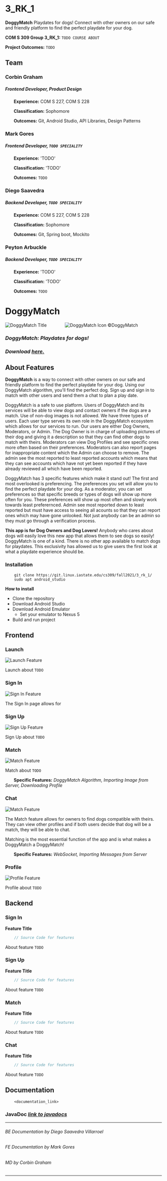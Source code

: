 # 3_RK_1

**DoggyMatch** Playdates for dogs!  Connect with other owners on our safe and friendly platform to find the perfect playdate for your dog.

**COM S 309 Group 3_RK_1:** `TODO COURSE ABOUT`

**Project Outcomes:** `TODO`

## Team

### **Corbin Graham**

##### Frontend Developer, Product Design

&nbsp;&nbsp;&nbsp;&nbsp;&nbsp;&nbsp; **Experience:** COM S 227, COM S 228

&nbsp;&nbsp;&nbsp;&nbsp;&nbsp;&nbsp; **Classification:** Sophomore

&nbsp;&nbsp;&nbsp;&nbsp;&nbsp;&nbsp; **Outcomes:** Git, Android Studio, API Libraries, Design Patterns

### **Mark Gores**

##### Frontend Developer, `TODO SPECIALITY`

&nbsp;&nbsp;&nbsp;&nbsp;&nbsp;&nbsp; **Experience:** 'TODO'

&nbsp;&nbsp;&nbsp;&nbsp;&nbsp;&nbsp; **Classification:** 'TODO'

&nbsp;&nbsp;&nbsp;&nbsp;&nbsp;&nbsp; **Outcomes:** `TODO`

### **Diego Saavedra**

##### Backend Developer, `TODO SPECIALITY`

&nbsp;&nbsp;&nbsp;&nbsp;&nbsp;&nbsp; **Experience:** COM S 227, COM S 228

&nbsp;&nbsp;&nbsp;&nbsp;&nbsp;&nbsp; **Classification:** Sophomore

&nbsp;&nbsp;&nbsp;&nbsp;&nbsp;&nbsp; **Outcomes:** Git, Spring boot, Mockito

### **Peyton Arbuckle**

##### Backend Developer, `TODO SPECIALITY`

&nbsp;&nbsp;&nbsp;&nbsp;&nbsp;&nbsp; **Experience:** 'TODO'

&nbsp;&nbsp;&nbsp;&nbsp;&nbsp;&nbsp; **Classification:** 'TODO'

&nbsp;&nbsp;&nbsp;&nbsp;&nbsp;&nbsp; **Outcomes:** `TODO`

# **DoggyMatch**

![DoggyMatch Title](https:/cs309/fall2021/3_rk_1/-/raw/45-git-redesign/Design/Doggy%20Match%20Official%20Title) &nbsp;&nbsp;&nbsp;&nbsp;&nbsp;&nbsp; &nbsp;&nbsp;&nbsp;&nbsp;&nbsp;&nbsp; ![DoggyMatch Icon](https:/cs309/fall2021/3_rk_1/-/raw/45-git-redesign/Design/DoggyMatch_Icon_128.png?inline=false) ©DoggyMatch

### _**DoggyMatch:** Playdates for dogs!_

### _Download [here.](https:/cs309/fall2021/3_rk_1/-/raw/)_

## About Features

**DoggyMatch** is a way to connect with other owners on our safe and friendly platform to find the perfect playdate for your dog. Using our DoggyMatch algorithm, you'll find the perfect dog.  Sign up and sign in to match with other users and send them a chat to plan a play date.

DoggyMatch is a safe to use platform.  Users of DoggyMatch and its services will be able to view dogs and contact owners if the dogs are a match.  Use of non-dog images is not allowed.  We have three types of users.  Each user type serves its own role in the DoggyMatch ecosystem which allows for our services to run.  Our users are either Dog Owners, Moderators, or Admin.  The Dog Owner is in charge of uploading pictures of their dog and giving it a description so that they can find other dogs to match with theirs.  Moderators can view Dog Profiles and see specific ones more often based on their preferences.  Moderators can also report pages for inappropriate content which the Admin can choose to remove.  The admin see the most reported to least reported accounts which means that they can see accounts which have not yet been reported if they have already reviewed all which have been reported.

DoggyMatch has 3 specific features which make it stand out!  The first and most overlooked is preferencing.  The preferences you set will allow you to find the perfect playdate for your dog.  As a moderator, you can set preferences so that specific breeds or types of dogs will show up more often for you.  These preferences will show up most often and slowly work towards least preferernced.  Admin see most reported down to least reported but must have access to seeing all acounts so that they can report ones which may have gone unlooked.  Not just anybody can be an admin so they must go through a verification process.

**This app is for Dog Owners and Dog Lovers!** Anybody who cares about dogs will easily love this new app that allows them to see dogs so easily!  DoggyMatch is one of a kind.  There is no other app available to match dogs for playdates.  This exclusivity has allowed us to give users the first look at what a playdate experience should be.

### Installation

```
    git clone https://git.linux.iastate.edu/cs309/fall2021/3_rk_1/
    sudo apt android_studio
```

**How to install**
* Clone the repository
* Download Android Studio
* Download Android Emulator
    * Set your emulator to Nexus 5
* Build and run project

## Frontend

### Launch

![Launch Feature](https://git.linux.iastate.edu/cs309/fall2021/3_rk_1/-/raw/45-git-redesign/Design/Launch.png)

Launch about `TODO`

### Sign In

![Sign In Feature](https://git.linux.iastate.edu/cs309/fall2021/3_rk_1/-/raw/45-git-redesign/Design/Login.png)

The Sign In page allows for 

### Sign Up

![Sign Up Feature](https://git.linux.iastate.edu/cs309/fall2021/3_rk_1/-/raw/45-git-redesign/Design/?)

Sign Up about `TODO`

### Match

![Match Feature](https://git.linux.iastate.edu/cs309/fall2021/3_rk_1/-/raw/45-git-redesign/Design/?)

Match about `TODO`

&nbsp;&nbsp;&nbsp;&nbsp;&nbsp;&nbsp; **Specific Features:** _DoggyMatch Algorithm, Importing Image from Server, Downloading Profile_

### Chat

![Match Feature](https://git.linux.iastate.edu/cs309/fall2021/3_rk_1/-/raw/45-git-redesign/Design/?)

The Match feature allows for owners to find dogs compatible with theirs.  They can view other profiles and if both users decide that dog will be a match, they will be able to chat.

Matching is the most essential function of the app and is what makes a DoggyMatch a DoggyMatch!

&nbsp;&nbsp;&nbsp;&nbsp;&nbsp;&nbsp; **Specific Features:** _WebSocket, Importing Messages from Server_

### Profile

![Profile Feature](https://git.linux.iastate.edu/cs309/fall2021/3_rk_1/-/raw/45-git-redesign/Design/?)

Profile about `TODO`

## Backend

### Sign In

**Feature Title**

```java
    // Source Code for features
```

About feature `TODO`

### Sign Up

**Feature Title**

```java
    // Source Code for features
```

About feature `TODO`

### Match

**Feature Title**

```java
    // Source Code for features
```

About feature `TODO`

### Chat

**Feature Title**

```java
    // Source Code for features
```

About feature `TODO`

## Documentation

```
    <documentation_link>
```

### JavaDoc [_**link to javadocs**_]()

-----------------------------------------------------
###### BE Documentation by Diego Saavedra Villarroel

###### FE Documentation by Mark Gores

###### MD by Corbin Graham
-----------------------------------------------------
